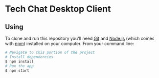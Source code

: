 # Tech Chat Desktop Client

## Using

To clone and run this repository you'll need [Git](https://git-scm.com) and [Node.js](https://nodejs.org/en/download/) (which comes with [npm](http://npmjs.com)) installed on your computer. From your command line:

```bash
# Navigate to this portion of the project
# Install dependencies
$ npm install
# Run the app
$ npm start
```
